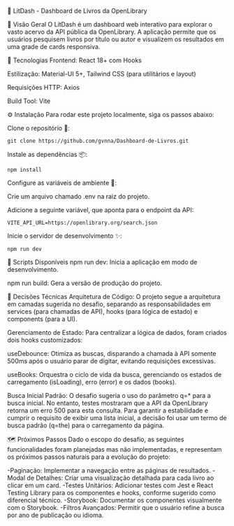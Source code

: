 📖 LitDash - Dashboard de Livros da OpenLibrary

🎯 Visão Geral
O LitDash é um dashboard web interativo para explorar o vasto acervo da API pública da OpenLibrary. A aplicação permite que os usuários pesquisem livros por título ou autor e visualizem os resultados em uma grade de cards responsiva.

🚀 Tecnologias
Frontend: React 18+ com Hooks

Estilização: Material-UI 5+, Tailwind CSS (para utilitários e layout)

Requisições HTTP: Axios

Build Tool: Vite

⚙️ Instalação
Para rodar este projeto localmente, siga os passos abaixo:

Clone o repositório 📂:


```
git clone https://github.com/gvnna/Dashboard-de-Livros.git
``` 

Instale as dependências 📦:

```
npm install
```

Configure as variáveis de ambiente 🔑:

Crie um arquivo chamado .env na raiz do projeto.

Adicione a seguinte variável, que aponta para o endpoint da API:

```
VITE_API_URL=https://openlibrary.org/search.json
``` 
Inicie o servidor de desenvolvimento ✨:

```
npm run dev
``` 

📜 Scripts Disponíveis
npm run dev: Inicia a aplicação em modo de desenvolvimento.

npm run build: Gera a versão de produção do projeto.

🧠 Decisões Técnicas
Arquitetura de Código: O projeto segue a arquitetura em camadas sugerida no desafio, separando as responsabilidades em services (para chamadas de API), hooks (para lógica de estado) e components (para a UI).

Gerenciamento de Estado: Para centralizar a lógica de dados, foram criados dois hooks customizados:

useDebounce: Otimiza as buscas, disparando a chamada à API somente 500ms após o usuário parar de digitar, evitando requisições excessivas.

useBooks: Orquestra o ciclo de vida da busca, gerenciando os estados de carregamento (isLoading), erro (error) e os dados (books).

Busca Inicial Padrão: O desafio sugeria o uso do parâmetro q=* para a busca inicial. No entanto, testes mostraram que a API da OpenLibrary retorna um erro 
500 para esta consulta. Para garantir a estabilidade e cumprir o requisito de exibir uma lista inicial, a decisão foi usar um termo de busca padrão (q=the) para o carregamento da página.

🗺️ Próximos Passos
Dado o escopo do desafio, as seguintes funcionalidades foram planejadas mas não implementadas, e representam os próximos passos naturais para a evolução do projeto:

-Paginação: Implementar a navegação entre as páginas de resultados.
-Modal de Detalhes: Criar uma visualização detalhada para cada livro ao clicar em um card.
-Testes Unitários: Adicionar testes com Jest e React Testing Library para os componentes e hooks, conforme sugerido como diferencial técnico.
-Storybook: Documentar os componentes visualmente com o Storybook.
-Filtros Avançados: Permitir que o usuário refine a busca por ano de publicação ou idioma.